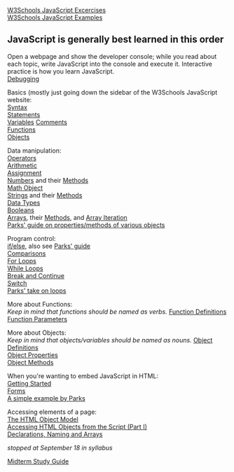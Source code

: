 [W3Schools JavaScript Excercises](https://www.w3schools.com/js/js_exercises.asp)  
[W3Schools JavaScript Examples](https://www.w3schools.com/js/js_examples.asp)  

## JavaScript is generally best learned in this order  
Open a webpage and show the developer console; while you read about each topic, write JavaScript into the console and execute it. Interactive practice is how you learn JavaScript.  
[Debugging](https://www.w3schools.com/js/js_debugging.asp)  

Basics (mostly just going down the sidebar of the W3Schools JavaScript website:  
[Syntax](https://www.w3schools.com/js/js_syntax.asp)  
[Statements](https://www.w3schools.com/js/js_statements.asp)  
[Variables](https://www.w3schools.com/js/js_variables.asp)
[Comments](https://www.w3schools.com/js/js_comments.asp)  
[Functions](https://www.w3schools.com/js/js_functions.asp)  
[Objects](https://www.w3schools.com/js/js_objects.asp)  

Data manipulation:  
[Operators](https://www.w3schools.com/js/js_operators.asp)  
[Arithmetic](https://www.w3schools.com/js/js_arithmetic.asp)  
[Assignment](https://www.w3schools.com/js/js_assignment.asp)  
[Numbers](https://www.w3schools.com/js/js_numbers.asp) and their [Methods](https://www.w3schools.com/js/js_number_methods.asp)  
[Math Object](https://www.w3schools.com/js/js_math.asp)  
[Strings](https://www.w3schools.com/js/js_strings.asp) and their [Methods](https://www.w3schools.com/js/js_string_methods.asp)  
[Data Types](https://www.w3schools.com/js/js_datatypes.asp)  
[Booleans](https://www.w3schools.com/js/js_booleans.asp)  
[Arrays](https://www.w3schools.com/js/js_arrays.asp), their [Methods](https://www.w3schools.com/js/js_array_methods.asp), and [Array Iteration](https://www.w3schools.com/js/js_array_iteration.asp)  
[Parks' guide on properties/methods of various objects](https://www.bauer.uh.edu/parks/vbseq.htm)  

Program control:  
[if/else](https://www.w3schools.com/js/js_if_else.asp), also see [Parks' guide](https://www.bauer.uh.edu/parks/vbif.htm)  
[Comparisons](https://www.w3schools.com/js/js_comparisons.asp)  
[For Loops](https://www.w3schools.com/js/js_loop_for.asp)  
[While Loops](https://www.w3schools.com/js/js_loop_while.asp)  
[Break and Continue](https://www.w3schools.com/js/js_break.asp)  
[Switch](https://www.w3schools.com/js/js_switch.asp)  
[Parks' take on loops](https://www.bauer.uh.edu/parks/vbloops.htm)  

More about Functions:  
_Keep in mind that functions should be named as verbs._
[Function Definitions](https://www.w3schools.com/js/js_function_definition.asp)  
[Function Parameters](https://www.w3schools.com/js/js_function_parameters.asp)  

More about Objects:  
_Keep in mind that objects/variables should be named as nouns._
[Object Definitions](https://www.w3schools.com/js/js_object_definition.asp)  
[Object Properties](https://www.w3schools.com/js/js_object_properties.asp)  
[Object Methods](https://www.w3schools.com/js/js_object_methods.asp)  

When you're wanting to embed JavaScript in HTML:  
[Getting Started](https://www.w3schools.com/js/js_whereto.asp)  
[Forms](https://www.w3schools.com/js/js_validation.asp)  
[A simple example by Parks](https://www.bauer.uh.edu/parks/js_template.htm)  

Accessing elements of a page:  
<a href="http://www.bauer.uh.edu/parks/hmodel2.htm">The HTML Object Model</a>  
<a href="http://www.bauer.uh.edu/parks/show_html-objects.htm">Accessing HTML Objects from the Script (Part I)</a>  
<a href="http://www.bauer.uh.edu/parks/vbref.htm">Declarations, Naming and Arrays</a>  

_stopped at September 18 in syllabus_  




<a href="study.htm">Midterm Study Guide</a>  



